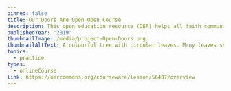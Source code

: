 ```yaml
---
pinned: false
title: Our Doors Are Open Open Course
description: This open education resource (OER) helps all faith communities understand how to open their mind, hearts, and doors to people with all kinds of abilities and achieve better representation of people with disabilities throughout their activities. Our Doors Are Open OER will guide learners on how to see their activities and situations through an inclusive lens as well as how to take actions to improve inclusion and achieve the welcoming goals of congregations.
publishedYear: '2019'
thumbnailImage: /media/project-Open-Doors.png
thumbnailAltText: A colourful tree with circular leaves. Many leaves show a symbol that represents a faith community.
topics:
  - practice
types:
  - onlineCourse
link: https://oercommons.org/courseware/lesson/56407/overview
---
```


